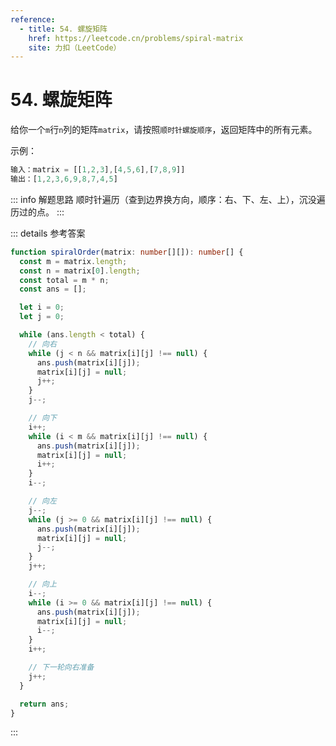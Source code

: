 ```yaml
---
reference:
  - title: 54. 螺旋矩阵
    href: https://leetcode.cn/problems/spiral-matrix
    site: 力扣（LeetCode）
---
```


# 54. 螺旋矩阵

给你一个`m`行`n`列的矩阵`matrix`，请按照`顺时针螺旋顺序`，返回矩阵中的所有元素。

示例：

```js
输入：matrix = [[1,2,3],[4,5,6],[7,8,9]]
输出：[1,2,3,6,9,8,7,4,5]
```

::: info 解题思路
顺时针遍历（查到边界换方向，顺序：右、下、左、上），沉没遍历过的点。
:::

::: details 参考答案
```ts
function spiralOrder(matrix: number[][]): number[] {
  const m = matrix.length;
  const n = matrix[0].length;
  const total = m * n;
  const ans = [];

  let i = 0;
  let j = 0;

  while (ans.length < total) {
    // 向右
    while (j < n && matrix[i][j] !== null) {
      ans.push(matrix[i][j]);
      matrix[i][j] = null;
      j++;
    }
    j--;

    // 向下
    i++;
    while (i < m && matrix[i][j] !== null) {
      ans.push(matrix[i][j]);
      matrix[i][j] = null;
      i++;
    }
    i--;

    // 向左
    j--;
    while (j >= 0 && matrix[i][j] !== null) {
      ans.push(matrix[i][j]);
      matrix[i][j] = null;
      j--;
    }
    j++;

    // 向上
    i--;
    while (i >= 0 && matrix[i][j] !== null) {
      ans.push(matrix[i][j]);
      matrix[i][j] = null;
      i--;
    }
    i++;

    // 下一轮向右准备
    j++;
  }

  return ans;
}
```
:::
